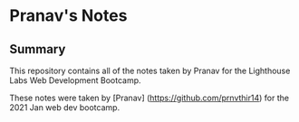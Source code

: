 # Pranav's Notes

## Summary
This repository contains all of the notes taken by Pranav for the Lighthouse Labs Web Development Bootcamp. 

These notes were taken by [Pranav] (https://github.com/prnvthir14) for the 2021 Jan web dev bootcamp.